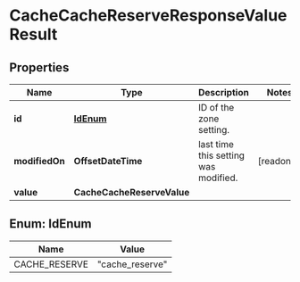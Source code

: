 

# CacheCacheReserveResponseValueResult


## Properties

| Name | Type | Description | Notes |
|------------ | ------------- | ------------- | -------------|
|**id** | [**IdEnum**](#IdEnum) | ID of the zone setting. |  |
|**modifiedOn** | **OffsetDateTime** | last time this setting was modified. |  [readonly] |
|**value** | **CacheCacheReserveValue** |  |  |



## Enum: IdEnum

| Name | Value |
|---- | -----|
| CACHE_RESERVE | &quot;cache_reserve&quot; |



